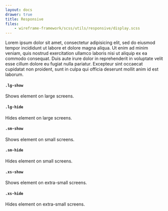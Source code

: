 ```yaml
---
layout: docs
drawer: true
title: Responsive
files:
    - wireframe-framework/scss/utils/responsive/display.scss
---
```


Lorem ipsum dolor sit amet, consectetur adipisicing elit, sed do eiusmod tempor incididunt ut labore et dolore magna aliqua. Ut enim ad minim veniam, quis nostrud exercitation ullamco laboris nisi ut aliquip ex ea commodo consequat. Duis aute irure dolor in reprehenderit in voluptate velit esse cillum dolore eu fugiat nulla pariatur. Excepteur sint occaecat cupidatat non proident, sunt in culpa qui officia deserunt mollit anim id est laborum.

#### `.lg-show`

Shows element on large screens.

#### `.lg-hide`

Hides element on large screens.

#### `.sm-show`

Shows element on small screens.

#### `.sm-hide`

Hides element on small screens.

#### `.xs-show`

Shows element on extra-small screens.

#### `.xs-hide`

Hides element on extra-small screens.
